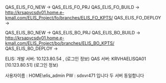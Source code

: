 
QAS_ELIS_FO_NEW -> QAS_ELIS_FO_PRJ
QAS_ELIS_FO_BUILD -> http://krsapvcsdv01.home.e-kmall.com/ELIS_Project/fo/branches/ELIS_FO_KPTS/
QAS_ELIS_FO_DEPLOY ->

QAS_ELIS_BO_NEW -> QAS_ELIS_BO_PRJ 
QAS_ELIS_BO_BUILD -> http://krsapvcsdv01.home.e-kmall.com/ELIS_Project/bo/branches/ELIS_BO_KPTS/
QAS_ELIS_BO_DEPLOY ->

ELIS: 
개발 서버: 10.123.80.54 , (로그인 정보)
QAS 서버: KRVHAELISQA01 [10.123.80.51] (로그인 정보)

사용자이름 : HOME\elis_admin
PW : sdxvr471 입니다
두 서버 동일합니다